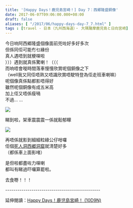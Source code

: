 ```yaml
---
title: '[Happy Days！鹿児島宮崎！] Day 7：西郷隆盛銅像'
date: 2017-06-07T09:06:00.000+08:00
draft: false
aliases: [ "/2017/06/happy-days-day-7_7.html" ]
tags : [travel - 日本（九州西海道）・ 大隅薩摩鹿児島と日向宮崎]
---
```


今日响阿西郷隆盛個像面前兜咗好多好多次  
但係同佢可能冇乜緣份  
真人遇唔到就梗㗎啦  
）））遇到就真係驚喇！（（（  
而响唔會嘥時間落車慢慢欣賞呢個銅像之下  
（well我又同佢唔熟又唔識欣賞唔駛特登為佢走班車喇嘛）  
呢個像真係點都影唔得好  
雖然呢個銅像有成五米高  
加上佢又唔係瘦喎  
不過... ...  

![](/images/kojkmi7h.jpg)

睇到啦，架車震震震一係就鬆郁矇  

![](/images/kojkmi7h1.jpg)

再唔係就影到細細粒綠公仔咁囉  
佢個[死人洞西郷洞窟](https://hidie.net/kojkmi7c/)就清楚好多  
（都係車上面影啫）  
  
是但啦都盡咗力㗎喇  
都叫有睇過吓囉算罷啦。  
  
去食嘢！！！  
  
\-----------------------------------------------  
  
延伸閱讀：[Happy Days！鹿児島宮崎！ (10D9N)](https://hidie.net/kojkmi10d9n/)
